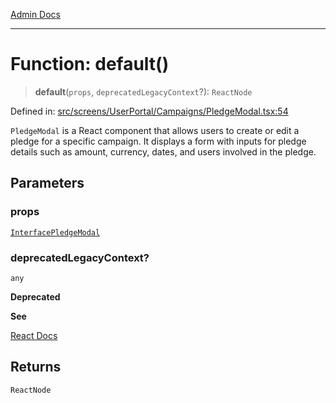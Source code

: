 [Admin Docs](/)

***

# Function: default()

> **default**(`props`, `deprecatedLegacyContext`?): `ReactNode`

Defined in: [src/screens/UserPortal/Campaigns/PledgeModal.tsx:54](https://github.com/abhassen44/talawa-admin/blob/285f7384c3d26b5028a286d84f89b85120d130a2/src/screens/UserPortal/Campaigns/PledgeModal.tsx#L54)

`PledgeModal` is a React component that allows users to create or edit a pledge for a specific campaign.
It displays a form with inputs for pledge details such as amount, currency, dates, and users involved in the pledge.

## Parameters

### props

[`InterfacePledgeModal`](../interfaces/InterfacePledgeModal.md)

### deprecatedLegacyContext?

`any`

**Deprecated**

**See**

[React Docs](https://legacy.reactjs.org/docs/legacy-context.html#referencing-context-in-lifecycle-methods)

## Returns

`ReactNode`
